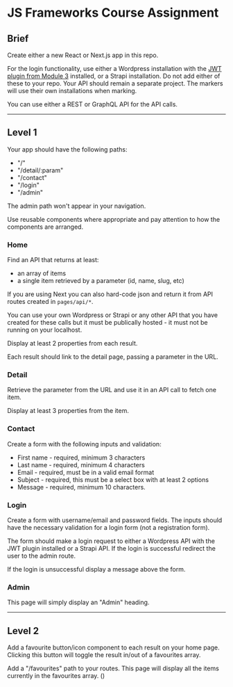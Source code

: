 # JS Frameworks Course Assignment

## Brief

Create either a new React or Next.js app in this repo.

For the login functionality, use either a Wordpress installation with the <a href="https://wordpress.org/plugins/jwt-authentication-for-wp-rest-api/" target="_blank">JWT plugin from Module 3</a> installed, or a Strapi installation. Do not add either of these to your repo. Your API should remain a separate project. The markers will use their own installations when marking.

You can use either a REST or GraphQL API for the API calls.

---

## Level 1

Your app should have the following paths:

-   "/"
-   "/detail/:param"
-   "/contact"
-   "/login"
-   "/admin"

The admin path won't appear in your navigation.

Use reusable components where appropriate and pay attention to how the components are arranged.

### Home

Find an API that returns at least:

-   an array of items
-   a single item retrieved by a parameter (id, name, slug, etc)

If you are using Next you can also hard-code json and return it from API routes created in `pages/api/*`.

You can use your own Wordpress or Strapi or any other API that you have created for these calls but it must be publically hosted - it must not be running on your localhost.

Display at least 2 properties from each result.

Each result should link to the detail page, passing a parameter in the URL.

### Detail

Retrieve the parameter from the URL and use it in an API call to fetch one item.

Display at least 3 properties from the item.

### Contact

Create a form with the following inputs and validation:

-   First name - required, minimum 3 characters
-   Last name - required, minimum 4 characters
-   Email - required, must be in a valid email format
-   Subject - required, this must be a select box with at least 2 options
-   Message - required, minimum 10 characters.

### Login

Create a form with username/email and password fields. The inputs should have the necessary validation for a login form (not a registration form).

The form should make a login request to either a Wordpress API with the JWT plugin installed or a Strapi API. If the login is successful redirect the user to the admin route.

If the login is unsuccessful display a message above the form.

### Admin

This page will simply display an "Admin" heading.

---

## Level 2

Add a favourite button/icon component to each result on your home page. Clicking this button will toggle the result in/out of a favourites array.

Add a "/favourites" path to your routes. This page will display all the items currently in the favourites array.
()